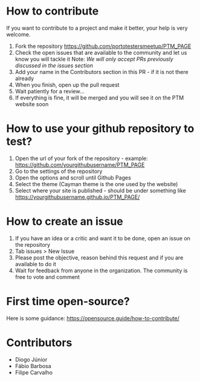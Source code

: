 
# How to contribute

If you want to contribute to a project and make it better, your help is very welcome.

1. Fork the repository https://github.com/portotestersmeetup/PTM_PAGE
2. Check the open issues that are available to the community and let us know you will tackle it
Note: *We will only accept PRs previously discussed in the issues section*
3. Add your name in the Contributors section in this PR - if it is not there already
4. When you finish, open up the pull request
5. Wait patiently for a review...
6. If everything is fine, it will be merged and you will see it on the PTM website soon

# How to use your github repository to test?

1. Open the url of your fork of the repository - example: https://github.com/yourgithubusername/PTM_PAGE
2. Go to the settings of the repository
3. Open the options and scroll until Github Pages
4. Select the theme (Cayman theme is the one used by the website)
5. Select where your site is published - should be under something like https://yourgithubusername.github.io/PTM_PAGE/

# How to create an issue

1. If you have an idea or a critic and want it to be done, open an issue on the repository 
2. Tab issues > New Issue
3. Please post the objective, reason behind this request and if you are available to do it
4. Wait for feedback from anyone in the organization. The community is free to vote and comment

# First time open-source?

Here is some guidance: https://opensource.guide/how-to-contribute/

# Contributors

- Diogo Júnior
- Fábio Barbosa
- Filipe Carvalho
